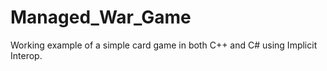 # Managed_War_Game
Working example of a simple card game in both C++ and C# using Implicit Interop.

